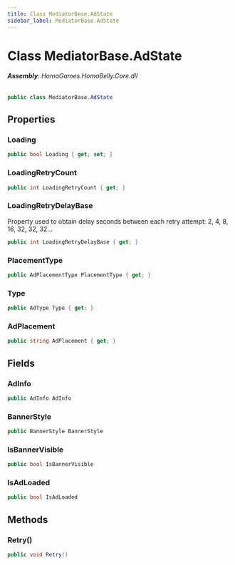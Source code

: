 ```yaml
---
title: Class MediatorBase.AdState
sidebar_label: MediatorBase.AdState
---
```

# Class MediatorBase.AdState


###### **Assembly**: HomaGames.HomaBelly.Core.dll

```csharp title="Declaration"
public class MediatorBase.AdState
```
## Properties
### Loading


```csharp title="Declaration"
public bool Loading { get; set; }
```
### LoadingRetryCount


```csharp title="Declaration"
public int LoadingRetryCount { get; }
```
### LoadingRetryDelayBase
Property used to obtain delay seconds between each retry attempt: 2, 4, 8, 16, 32, 32, 32...

```csharp title="Declaration"
public int LoadingRetryDelayBase { get; }
```
### PlacementType


```csharp title="Declaration"
public AdPlacementType PlacementType { get; }
```
### Type


```csharp title="Declaration"
public AdType Type { get; }
```
### AdPlacement


```csharp title="Declaration"
public string AdPlacement { get; }
```
## Fields
### AdInfo


```csharp title="Declaration"
public AdInfo AdInfo
```
### BannerStyle


```csharp title="Declaration"
public BannerStyle BannerStyle
```
### IsBannerVisible


```csharp title="Declaration"
public bool IsBannerVisible
```
### IsAdLoaded


```csharp title="Declaration"
public bool IsAdLoaded
```
## Methods
### Retry()


```csharp title="Declaration"
public void Retry()
```
